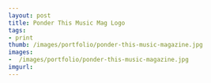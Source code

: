 ```yaml
---
layout: post
title: Ponder This Music Mag Logo
tags:
- print
thumb: /images/portfolio/ponder-this-music-magazine.jpg
images: 
-  /images/portfolio/ponder-this-music-magazine.jpg
imgurl: 
---
```

